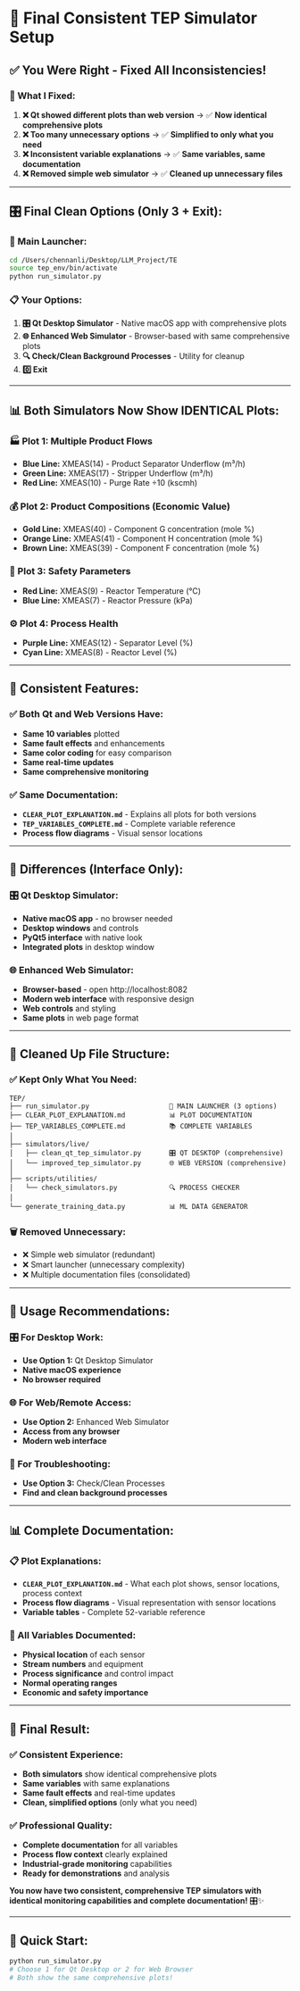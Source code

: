 # 🎯 Final Consistent TEP Simulator Setup

## ✅ **You Were Right - Fixed All Inconsistencies!**

### **🔧 What I Fixed:**
1. **❌ Qt showed different plots than web version** → ✅ **Now identical comprehensive plots**
2. **❌ Too many unnecessary options** → ✅ **Simplified to only what you need**
3. **❌ Inconsistent variable explanations** → ✅ **Same variables, same documentation**
4. **❌ Removed simple web simulator** → ✅ **Cleaned up unnecessary files**

---

## 🎛️ **Final Clean Options (Only 3 + Exit):**

### **🚀 Main Launcher:**
```bash
cd /Users/chennanli/Desktop/LLM_Project/TE
source tep_env/bin/activate
python run_simulator.py
```

### **📋 Your Options:**
1. **🎛️ Qt Desktop Simulator** - Native macOS app with comprehensive plots
2. **🌐 Enhanced Web Simulator** - Browser-based with same comprehensive plots  
3. **🔍 Check/Clean Background Processes** - Utility for cleanup
4. **0️⃣ Exit**

---

## 📊 **Both Simulators Now Show IDENTICAL Plots:**

### **🏭 Plot 1: Multiple Product Flows**
- **Blue Line:** XMEAS(14) - Product Separator Underflow (m³/h)
- **Green Line:** XMEAS(17) - Stripper Underflow (m³/h)
- **Red Line:** XMEAS(10) - Purge Rate ÷10 (kscmh)

### **💰 Plot 2: Product Compositions (Economic Value)**
- **Gold Line:** XMEAS(40) - Component G concentration (mole %)
- **Orange Line:** XMEAS(41) - Component H concentration (mole %)
- **Brown Line:** XMEAS(39) - Component F concentration (mole %)

### **🚨 Plot 3: Safety Parameters**
- **Red Line:** XMEAS(9) - Reactor Temperature (°C)
- **Blue Line:** XMEAS(7) - Reactor Pressure (kPa)

### **⚙️ Plot 4: Process Health**
- **Purple Line:** XMEAS(12) - Separator Level (%)
- **Cyan Line:** XMEAS(8) - Reactor Level (%)

---

## 🎯 **Consistent Features:**

### **✅ Both Qt and Web Versions Have:**
- **Same 10 variables** plotted
- **Same fault effects** and enhancements
- **Same color coding** for easy comparison
- **Same real-time updates**
- **Same comprehensive monitoring**

### **✅ Same Documentation:**
- **`CLEAR_PLOT_EXPLANATION.md`** - Explains all plots for both versions
- **`TEP_VARIABLES_COMPLETE.md`** - Complete variable reference
- **Process flow diagrams** - Visual sensor locations

---

## 🔄 **Differences (Interface Only):**

### **🎛️ Qt Desktop Simulator:**
- **Native macOS app** - no browser needed
- **Desktop windows** and controls
- **PyQt5 interface** with native look
- **Integrated plots** in desktop window

### **🌐 Enhanced Web Simulator:**
- **Browser-based** - open http://localhost:8082
- **Modern web interface** with responsive design
- **Web controls** and styling
- **Same plots** in web page format

---

## 📁 **Cleaned Up File Structure:**

### **✅ Kept Only What You Need:**
```
TEP/
├── run_simulator.py                    🎯 MAIN LAUNCHER (3 options)
├── CLEAR_PLOT_EXPLANATION.md           📊 PLOT DOCUMENTATION
├── TEP_VARIABLES_COMPLETE.md           📚 COMPLETE VARIABLES
│
├── simulators/live/
│   ├── clean_qt_tep_simulator.py       🎛️ QT DESKTOP (comprehensive)
│   └── improved_tep_simulator.py       🌐 WEB VERSION (comprehensive)
│
├── scripts/utilities/
│   └── check_simulators.py             🔍 PROCESS CHECKER
│
└── generate_training_data.py           📊 ML DATA GENERATOR
```

### **🗑️ Removed Unnecessary:**
- ❌ Simple web simulator (redundant)
- ❌ Smart launcher (unnecessary complexity)
- ❌ Multiple documentation files (consolidated)

---

## 🎯 **Usage Recommendations:**

### **🎛️ For Desktop Work:**
- **Use Option 1:** Qt Desktop Simulator
- **Native macOS experience**
- **No browser required**

### **🌐 For Web/Remote Access:**
- **Use Option 2:** Enhanced Web Simulator
- **Access from any browser**
- **Modern web interface**

### **🔧 For Troubleshooting:**
- **Use Option 3:** Check/Clean Processes
- **Find and clean background processes**

---

## 📊 **Complete Documentation:**

### **📋 Plot Explanations:**
- **`CLEAR_PLOT_EXPLANATION.md`** - What each plot shows, sensor locations, process context
- **Process flow diagrams** - Visual representation with sensor locations
- **Variable tables** - Complete 52-variable reference

### **🎯 All Variables Documented:**
- **Physical location** of each sensor
- **Stream numbers** and equipment
- **Process significance** and control impact
- **Normal operating ranges**
- **Economic and safety importance**

---

## 🎉 **Final Result:**

### **✅ Consistent Experience:**
- **Both simulators** show identical comprehensive plots
- **Same variables** with same explanations
- **Same fault effects** and real-time updates
- **Clean, simplified options** (only what you need)

### **✅ Professional Quality:**
- **Complete documentation** for all variables
- **Process flow context** clearly explained
- **Industrial-grade monitoring** capabilities
- **Ready for demonstrations** and analysis

**You now have two consistent, comprehensive TEP simulators with identical monitoring capabilities and complete documentation!** 🎛️✨

---

## 🚀 **Quick Start:**
```bash
python run_simulator.py
# Choose 1 for Qt Desktop or 2 for Web Browser
# Both show the same comprehensive plots!
```
